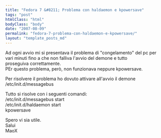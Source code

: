 ```yaml
---
title: "Fedora 7 &#8211; Problema con haldaemon e kpowersave"
tags: "post"
htmlClass: "html"
bodyClass: "body"
date: "2007-08-09"
permalink: "fedora-7-problema-con-haldaemon-e-kpowersave/"
layout: "template_posts_md"
---
```

<p>Ad ogni avvio mi si presentava il problema di &quot;congelamento&quot; del pc per <br />vari minuti fino a che  non falliva l&#39;avvio del demone e tutto <br />proseguiva correttamente.<br />PEr questo problema, per&#242;, non funzionava neppure kpowersave.</p>
<p>Per risolvere il problema ho dovuto attivare all&#39;avvio il demone<br />/etc/init.d/messagebus</p>
<p>Tutto si risolve con i seguenti comandi:<br />/etc/init.d/messagebus start<br />/etc/init.d/haldaemon start<br />kpowersave</p>
<p>Spero vi sia utile.<br />Salui<br />MaoX</p>
